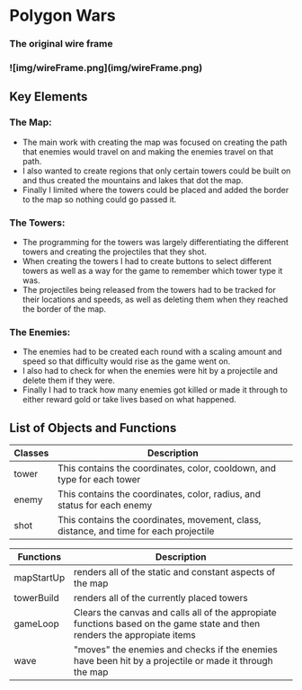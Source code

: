 <h1>Polygon Wars</h1>


<h3>The original wire frame<h3>
![img/wireFrame.png](img/wireFrame.png)

<h2> Key Elements</h2>
  <h3>The Map:</h3>
  <ul>
    <li>The main work with creating the map was focused on creating the path that enemies would travel on and making the enemies travel on that path.</li>
    <li>I also wanted to create regions that only certain towers could be built on and thus created the mountains and lakes that dot the map.</li>
    <li>Finally I limited where the towers could be placed and added the border to the map so nothing could go passed it.  </li>
  </ul>
  <h3>The Towers:</h3>
  <ul>
    <li>The programming for the towers was largely differentiating the different towers and creating the projectiles that they shot.</li>
    <li>When creating the towers I had to create buttons to select different towers as well as a way for the game to remember which tower type it was.</li>
    <li>The projectiles being released from the towers had to be tracked for their locations and speeds, as well as deleting them when they reached the border of the map.</li>
  </ul>
  <h3>The Enemies:</h3>
  <ul>
    <li>The enemies had to be created each round with a scaling amount and speed so that difficulty would rise as the game went on.</li>
    <li>I also had to check for when the enemies were hit by a projectile and delete them if they were.</li>
    <li>Finally I had to track how many enemies got killed or made it through to either reward gold or take lives based on what happened.</li>
  </ul>
<h2> List of Objects and Functions </h2>
  <table>
        <thead>
            <tr>
                <th>Classes</th>
                <th>Description</th>
            </tr>
        </thead>
        <tbody>
          <tr>
            <td>tower</td>
            <td>This contains the coordinates, color, cooldown, and type for each tower</td>
          </tr>
          <tr>
            <td>enemy</td>
            <td>This contains the coordinates, color, radius, and status for each enemy</td>
          </tr>
          <tr>
            <td>shot</td>
            <td>This contains the coordinates, movement, class, distance, and time for each projectile</td>
          </tr>
        </tbody>
 </table>
 <table>
        <thead>
            <tr>
                <th>Functions</th>
                <th>Description</th>
            </tr>
        </thead>
        <tbody>
          <tr>
            <td>mapStartUp</td>
            <td>renders all of the static and constant aspects of the map</td>
          </tr>
          <tr>
            <td>towerBuild</td>
            <td>renders all of the currently placed towers</td>
          </tr>
          <tr>
            <td>gameLoop</td>
            <td>Clears the canvas and calls all of the appropiate functions based on the game state and then renders the appropiate items</td>
          </tr>
          <tr>
            <td>wave</td>
            <td>"moves" the enemies and checks if the enemies have been hit by a projectile or made it through the map</td>
          </tr>
        </tbody>
  </table>
